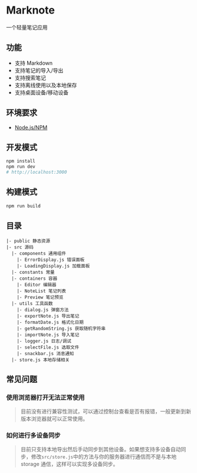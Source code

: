 # Marknote

一个轻量笔记应用

## 功能

- 支持 Markdown
- 支持笔记的导入/导出
- 支持搜索笔记
- 支持离线使用以及本地保存
- 支持桌面设备/移动设备

## 环境要求

- [Node.js/NPM](https://nodejs.org)

## 开发模式

```bash
npm install
npm run dev
# http://localhost:3000
```

## 构建模式

```bash
npm run build
```

## 目录

```
|- public 静态资源
|- src 源码
  |- components 通用组件
    |- ErrorDisplay.js 错误面板
    |- LoadingDisplay.js 加载面板
  |- constants 常量
  |- containers 容器
    |- Editor 编辑器
    |- NoteList 笔记列表
    |- Preview 笔记预览
  |- utils 工具函数
    |- dialog.js 弹窗方法
    |- exportNote.js 导出笔记
    |- formatDate.js 格式化日期
    |- getRandomString.js 获取随机字符串
    |- importNote.js 导入笔记
    |- logger.js 日志/调试
    |- selectFile.js 选取文件
    |- snackbar.js 消息通知
  |- store.js 本地存储相关
```

## 常见问题

### 使用浏览器打开无法正常使用

> 目前没有进行兼容性测试，可以通过控制台查看是否有报错，一般更新到新版本浏览器就可以正常使用。

### 如何进行多设备同步

> 目前只支持本地导出然后手动同步到其他设备。如果想支持多设备自动同步，修改`src/store.js`中的方法与你的服务器进行通信而不是与本地 storage 通信，这样可以实现多设备同步。
